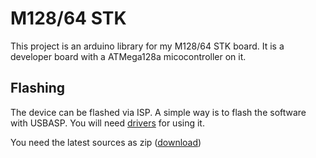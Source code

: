 # M128/64 STK

This project is an arduino library for my M128/64 STK board.
It is a developer board with a ATMega128a micocontroller on it.

## Flashing

The device can be flashed via ISP.
A simple way is to flash the software with USBASP.
You will need [drivers](http://zadig.akeo.ie/) for using it.

You need the latest sources as zip ([download](https://github.com/csutorasa/M12864STK/archive/master.zip))
